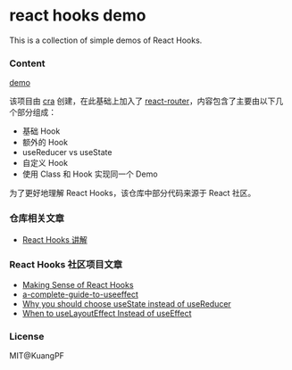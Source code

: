 # react hooks demo

This is a collection of simple demos of React Hooks.

### Content

[demo](https://kuangpf.com/react-hooks-demo/#/home)

该项目由 [cra](https://github.com/facebook/create-react-app) 创建，在此基础上加入了 [react-router](https://github.com/ReactTraining/react-router)，内容包含了主要由以下几个部分组成：

* 基础 Hook
* 额外的 Hook
* useReducer vs useState
* 自定义 Hook
* 使用 Class 和 Hook 实现同一个 Demo

为了更好地理解 React Hooks，该仓库中部分代码来源于 React 社区。

### 仓库相关文章
* [React Hooks 讲解](https://kuangpf.com/blog/2020/04/25/react-hooks/)

### React Hooks 社区项目文章
* [Making Sense of React Hooks](https://medium.com/@dan_abramov/making-sense-of-react-hooks-fdbde8803889)
* [a-complete-guide-to-useeffect](https://overreacted.io/zh-hans/a-complete-guide-to-useeffect/)
* [Why you should choose useState instead of useReducer](https://medium.com/free-code-camp/why-you-should-choose-usestate-instead-of-usereducer-ffc80057f815)
* [When to useLayoutEffect Instead of useEffect](https://daveceddia.com/useeffect-vs-uselayouteffect/)


### License
MIT@KuangPF